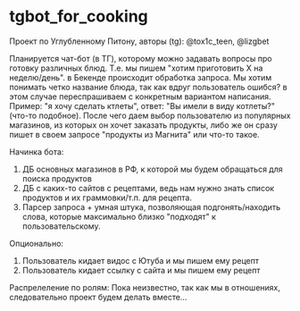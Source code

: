 # tgbot_for_cooking
Проект по Углубленному Питону, авторы (tg): @tox1c_teen, @lizgbet  

Планируется чат-бот (в ТГ), которому можно задавать вопросы про готовку различных блюд. Т.е. мы пишем "хотим приготовить X на неделю/день". в Бекенде происходит обработка запроса. Мы хотим понимать четко название блюда, так как вдруг пользователь ошибся? в этом случае переспрашиваем с конкретным вариантом написания. Пример: "я хочу сделать ктлеты", ответ: "Вы имели в виду котлеты?" (что-то подобное). После чего даем выбор пользователю из популярных магазинов, из которых он хочет заказать продукты, либо же он сразу пишет в своем запросе "продукты из Магнита" или что-то такое. 

Начинка бота:
1. ДБ основных магазинов в РФ, к которой мы будем обращаться для поиска продуктов
2. ДБ с каких-то сайтов с рецептами, ведь нам нужно знать список продуктов и их граммовки/т.п. для рецепта.
3. Парсер запроса + умная штука, позволяющая подгонять/находить слова, которые максимально близко "подходят" к пользовательскому.

Опционально:
1. Пользователь кидает видос с Ютуба и мы пишем ему рецепт
2. Пользователь кидает ссылку с сайта и мы пишем ему рецепт

Распрелеление по ролям:
Пока неизвестно, так как мы в отношениях, следовательно проект будем делать вместе...
